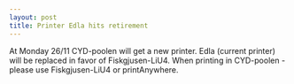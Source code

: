 ```yaml
---
layout: post
title: Printer Edla hits retirement
---
```


At Monday 26/11 CYD-poolen will get a new printer. Edla (current printer) will be replaced in favor of Fiskgjusen-LiU4. When printing in CYD-poolen - please use Fiskgjusen-LiU4 or printAnywhere. 


